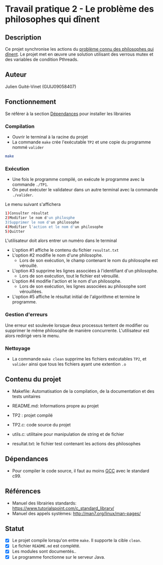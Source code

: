 # Travail pratique 2 - Le problème des philosophes qui dînent

## Description

Ce projet synchronise les actions du [problème connu des philosophes qui dînent](https://en.wikipedia.org/wiki/Dining_philosophers_problem).
Le projet met en œuvre une solution utilisant des
verrous mutex et des variables de condition Pthreads.

## Auteur

Julien Guité-Vinet (GUIJ09058407)


## Fonctionnement
Se référer à la section [Dépendances](#dépendances) pour installer les librairies

### Compilation
- Ouvrir le terminal à la racine du projet
- La commande `make` crée l'exécutable `TP2` et une copie du programme nommé `valider`

```sh
make 
```
### Exécution
- Une fois le programme compilé, on exécute le programme avec la commande `./TP1`.
- On peut exécuter le validateur dans un autre terminal avec la commande `./valider`.

Le menu suivant s'affichera
``` sh
1)Consulter résultat
2)Modifier le nom d'un philosphe
3)Supprimer le nom d'un philosophe
4)Modifier l'action et le nom d'un philosophe
5)Quitter
```
L'utilisateur doit alors entrer un numéro dans le terminal
- L'option #1 affiche le contenu du fichier `resultat.txt`
- L'option #2 modifie le nom d'une philosophe. 
    - Lors de son exécution, le champ contenant le nom du philosophe est vérouillé.
- L'option #3 supprime les lignes associées à l'identifiant d'un philosophe.
    - Lors de son exécution, tout le fichier est vérouillé.
- L'option #4 modifie l'action et le nom d'un philosophe.
    - Lors de son exécution, les lignes associées au philosophe sont vérouillées. 
- L'option #5 affiche le résultat initial de l'algorithme et termine le programme.

### Gestion d'erreurs
Une erreur est soulevée lorsque deux processus tentent de modifier ou supprimer 
le même philosophe de manière concurrente.
L'utilisateur est alors redirigé vers le menu.


### Nettoyage
- La commande `make clean` supprime les fichiers exécutables `TP2`, et `valider` 
ainsi que tous les fichiers ayant une extention `.o` 


## Contenu du projet

* Makefile: Automatisation de la compilation, de la documentation et des tests unitaires

* README.md: Informations propre au projet

* TP2 : projet compilé

* TP2.c: code source du projet

* utils.c: utilitaire pour manipulation de string et de fichier

* resultat.txt: le fichier test contenant les actions des philosophes


## Dépendances

* Pour compiler le code source, il faut au moins [GCC](https://gcc.gnu.org/) avec le standard c99. 


## Références

* Manuel des librairies standards: https://www.tutorialspoint.com/c_standard_library/
* Manuel des appels systèmes: http://man7.org/linux/man-pages/

## Statut

* [x] Le projet compile lorsqu'on entre `make`. Il supporte la cible `clean`. 
* [x] Le fichier `README.md` est complété.
* [x] Les modules sont documentés..
* [x] Le programme fonctionne sur le serveur Java.